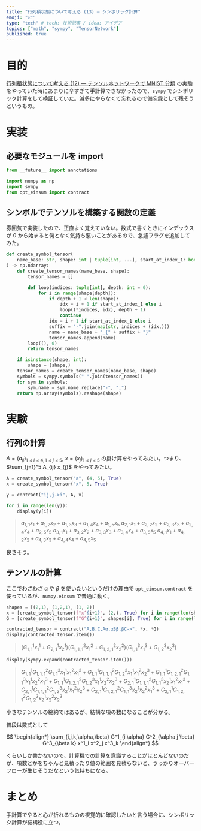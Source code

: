 ```yaml
---
title: "行列積状態について考える (13) — シンボリック計算"
emoji: "📈"
type: "tech" # tech: 技術記事 / idea: アイデア
topics: ["math", "sympy", "TensorNetwork"]
published: true
---
```


# 目的

[行列積状態について考える (12) — テンソルネットワークで MNIST 分類](/derwind/articles/dwd-matrix-product12) の実験をやっていた時にあまりに辛すぎて手計算できなかったので、`sympy` でシンボリック計算をして検証していた。滅多にやらなくて忘れるので備忘録として残そうというもの。

# 実装

## 必要なモジュールを import

```python
from __future__ import annotations

import numpy as np
import sympy
from opt_einsum import contract
```

## シンボルでテンソルを構築する関数の定義

雰囲気で実装したので、正直よく覚えていない。数式で書くときにインデックスが 0 から始まると何となく気持ち悪いことがあるので、急遽フラグを追加してみた。

```python
def create_symbol_tensor(
    name_base: str, shape: int | tuple[int, ...], start_at_index_1: bool = False
) -> np.ndarray:
    def create_tensor_names(name_base, shape):
        tensor_names = []

        def loop(indices: tuple[int], depth: int = 0):
            for i in range(shape[depth]):
                if depth + 1 < len(shape):
                    idx = i + 1 if start_at_index_1 else i
                    loop((*indices, idx), depth + 1)
                    continue
                idx = i + 1 if start_at_index_1 else i
                suffix = "-".join(map(str, indices + (idx,)))
                name = name_base + "_{" + suffix + "}"
                tensor_names.append(name)
        loop((), 0)
        return tensor_names

    if isinstance(shape, int):
        shape = (shape,)
    tensor_names = create_tensor_names(name_base, shape)
    symbols = sympy.symbols(" ".join(tensor_names))
    for sym in symbols:
        sym.name = sym.name.replace("-", ",")
    return np.array(symbols).reshape(shape)
```

# 実験

## 行列の計算

$A = (a_{ij})_{1 \leq i \leq 4,1 \leq j \leq 5}$, $x = (x_j)_{1 \leq j \leq 5}$ の掛け算をやってみたい。つまり、$\sum_{j=1}^5 A_{ij} x_{j}$ をやってみたい。

```python
A = create_symbol_tensor("a", (4, 5), True)
x = create_symbol_tensor("x", 5, True)

y = contract("ij,j->i", A, x)

for i in range(len(y)):
    display(y[i])
```

> $a_{1,1} x_{1} + a_{1,2} x_{2} + a_{1,3} x_{3} + a_{1,4} x_{4} + a_{1,5} x_{5}$
> $a_{2,1} x_{1} + a_{2,2} x_{2} + a_{2,3} x_{3} + a_{2,4} x_{4} + a_{2,5} x_{5}$
> $a_{3,1} x_{1} + a_{3,2} x_{2} + a_{3,3} x_{3} + a_{3,4} x_{4} + a_{3,5} x_{5}$
> $a_{4,1} x_{1} + a_{4,2} x_{2} + a_{4,3} x_{3} + a_{4,4} x_{4} + a_{4,5} x_{5}$

良さそう。

## テンソルの計算

ここでわざわざ $\alpha$ や $\beta$ を使いたいというだけの理由で `opt_einsum.contract` を使っているが、`numpy.einsum` で普通に動く。

```python
shapes = [(2,1), (1,2,1), (1, 2)]
x = [create_symbol_tensor(f"x^{i+1}", (2,), True) for i in range(len(shapes))]
G = [create_symbol_tensor(f"G^{i+1}", shapes[i], True) for i in range(len(shapes))]

contracted_tensor = contract("A,B,C,Aα,αBβ,βC->", *x, *G)
display(contracted_tensor.item())
```

> $\left(G^1_{1,1} x^1_{1} + G^1_{2,1} x^1_{2}\right) \left(G^2_{1,1,1} x^2_{1} + G^2_{1,2,1} x^2_{2}\right) \left(G^3_{1,1} x^3_{1} + G^3_{1,2} x^3_{2}\right)$

```python
display(sympy.expand(contracted_tensor.item()))
```

> $G^1_{1,1} G^2_{1,1,1} G^3_{1,1} x^1_{1} x^2_{1} x^3_{1} + G^1_{1,1} G^2_{1,1,1} G^3_{1,2} x^1_{1} x^2_{1} x^3_{2} + G^1_{1,1} G^2_{1,2,1} G^3_{1,1} x^1_{1} x^2_{2} x^3_{1} + G^1_{1,1} G^2_{1,2,1} G^3_{1,2} x^1_{1} x^2_{2} x^3_{2} + G^1_{2,1} G^2_{1,1,1} G^3_{1,1} x^1_{2} x^2_{1} x^3_{1} + G^1_{2,1} G^2_{1,1,1} G^3_{1,2} x^1_{2} x^2_{1} x^3_{2} + G^1_{2,1} G^2_{1,2,1} G^3_{1,1} x^1_{2} x^2_{2} x^3_{1} + G^1_{2,1} G^2_{1,2,1} G^3_{1,2} x^1_{2} x^2_{2} x^3_{2}$

小さなテンソルの縮約ではあるが、結構な項の数になることが分かる。

普段は数式として

$$
\begin{align*}
\sum_{i,j,k,\alpha,\beta} G^1_{i \alpha} G^2_{\alpha j \beta} G^3_{\beta k} x^1_i x^2_j x^3_k
\end{align*}
$$

くらいしか書かないので、計算機での計算を意識することがほとんどないのだが、項数とかをちゃんと見積ったり値の範囲を見積らないと、うっかりオーバーフローが生じそうだなという気持ちになる。

# まとめ

手計算でやると心が折れるものの視覚的に確認したいと言う場合に、シンボリック計算が結構役に立つ。
